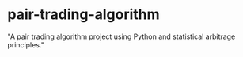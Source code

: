 # pair-trading-algorithm
"A pair trading algorithm project using Python and statistical arbitrage principles."
